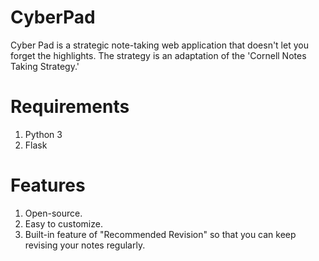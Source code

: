# CyberPad
Cyber Pad is a strategic note-taking web application that doesn't let you forget the highlights. The strategy is an adaptation of the 'Cornell Notes Taking Strategy.'


# Requirements
1. Python 3
2. Flask


# Features
1. Open-source.
2. Easy to customize.
3. Built-in feature of "Recommended Revision" so that you can keep revising your notes regularly.
